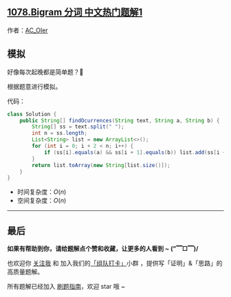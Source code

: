 ## [1078.Bigram 分词 中文热门题解1](https://leetcode.cn/problems/occurrences-after-bigram/solutions/100000/gong-shui-san-xie-jian-dan-zi-fu-chuan-m-qyki)

作者：[AC_OIer](https://leetcode.cn/u/AC_OIer)

## 模拟

好像每次起晚都是简单题？🤣 

根据题意进行模拟。

代码：
```Java []
class Solution {
    public String[] findOcurrences(String text, String a, String b) {
        String[] ss = text.split(" ");
        int n = ss.length;
        List<String> list = new ArrayList<>();
        for (int i = 0; i + 2 < n; i++) {
            if (ss[i].equals(a) && ss[i + 1].equals(b)) list.add(ss[i + 2]);
        }
        return list.toArray(new String[list.size()]);
    }
}
```
* 时间复杂度：$O(n)$
* 空间复杂度：$O(n)$

---

## 最后

**如果有帮助到你，请给题解点个赞和收藏，让更多的人看到 ~ ("▔□▔)/**

也欢迎你 [关注我](https://oscimg.oschina.net/oscnet/up-19688dc1af05cf8bdea43b2a863038ab9e5.png) 和 加入我们的[「组队打卡」](https://leetcode-cn.com/u/ac_oier/)小群 ，提供写「证明」&「思路」的高质量题解。

所有题解已经加入 [刷题指南](https://github.com/SharingSource/LogicStack-LeetCode/wiki)，欢迎 star 哦 ~ 